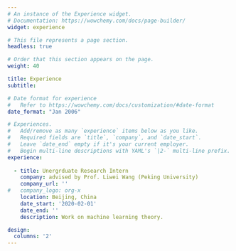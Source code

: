 ```yaml
---
# An instance of the Experience widget.
# Documentation: https://wowchemy.com/docs/page-builder/
widget: experience

# This file represents a page section.
headless: true

# Order that this section appears on the page.
weight: 40

title: Experience
subtitle:

# Date format for experience
#   Refer to https://wowchemy.com/docs/customization/#date-format
date_format: "Jan 2006"

# Experiences.
#   Add/remove as many `experience` items below as you like.
#   Required fields are `title`, `company`, and `date_start`.
#   Leave `date_end` empty if it's your current employer.
#   Begin multi-line descriptions with YAML's `|2-` multi-line prefix.
experience:
    
  - title: Unergrduate Research Intern
    company: advised by Prof. Liwei Wang (Peking University)
    company_url: ''
#   company_logo: org-x
    location: Beijing, China
    date_start: '2020-02-01'
    date_end: ''
    description: Work on machine learning theory.

design:
  columns: '2'
---
```

